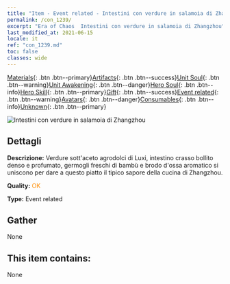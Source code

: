 ```yaml
---
title: "Item - Event related - Intestini con verdure in salamoia di Zhangzhou"
permalink: /con_1239/
excerpt: "Era of Chaos  Intestini con verdure in salamoia di Zhangzhou"
last_modified_at: 2021-06-15
locale: it
ref: "con_1239.md"
toc: false
classes: wide
---
```

 [Materials](/ItemsIT/){: .btn .btn--primary}[Artifacts](/ItemsIT/Artifacts/){: .btn .btn--success}[Unit Soul](/ItemsIT/UnitSoul/){: .btn .btn--warning}[Unit Awakening](/ItemsIT/UnitAwakening/){: .btn .btn--danger}[Hero Soul](/ItemsIT/HeroSoul/){: .btn .btn--info}[Hero Skill](/ItemsIT/HeroSkill/){: .btn .btn--primary}[Gift](/ItemsIT/Gift/){: .btn .btn--success}[Event related](/ItemsIT/Events/){: .btn .btn--warning}[Avatars](/ItemsIT/Avatars/){: .btn .btn--danger}[Consumables](/ItemsIT/Consumables/){: .btn .btn--info}[Unknown](/ItemsIT/Unknown/){: .btn .btn--primary}

 ![Intestini con verdure in salamoia di Zhangzhou](/images/t/i_81531331.png)

## Dettagli
 **Descrizione:** Verdure sott'aceto agrodolci di Luxi, intestino crasso bollito denso e profumato, germogli freschi di bambù e brodo d'ossa aromatico si uniscono per dare a questo piatto il tipico sapore della cucina di Zhangzhou.

 **Quality:** <span style="color: #FF8C00">OK</span>

 **Type:** Event related

## Gather

  None

## This item contains:

  None

